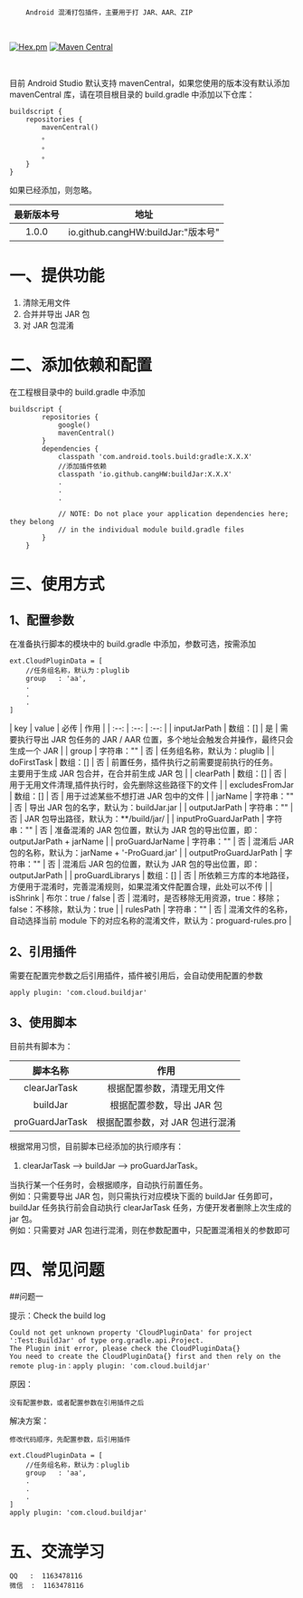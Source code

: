 <br/>

```
    Android 混淆打包插件，主要用于打 JAR、AAR、ZIP
```

<br/>

[![Hex.pm](https://img.shields.io/hexpm/l/plug.svg)](https://www.apache.org/licenses/LICENSE-2.0) [![Maven Central](https://img.shields.io/maven-central/v/io.github.cangHW/buildJar.svg?label=Maven%20Central)](https://search.maven.org/search?q=g:%22io.github.cangHW%22%20AND%20a:%22buildJar%22)

<br/>

目前 Android Studio 默认支持 mavenCentral，如果您使用的版本没有默认添加 mavenCentral 库，请在项目根目录的 build.gradle 中添加以下仓库：

    buildscript {
        repositories {
            mavenCentral()
            。
            。
            。
        }
    }

如果已经添加，则忽略。
<br/>

| 最新版本号 | 地址 |
| :--: | :--: |
| 1.0.0 | io.github.cangHW:buildJar:"版本号" |

# 一、提供功能

1. 清除无用文件
2. 合并并导出 JAR 包
3. 对 JAR 包混淆

# 二、添加依赖和配置

在工程根目录中的 build.gradle 中添加

    buildscript {
            repositories {
                google()
                mavenCentral()
            }
            dependencies {
                classpath 'com.android.tools.build:gradle:X.X.X'
                //添加插件依赖
                classpath 'io.github.cangHW:buildJar:X.X.X'
                .
                .
                .
        
                // NOTE: Do not place your application dependencies here; they belong
                // in the individual module build.gradle files
            }
        }
        
# 三、使用方式      

## 1、配置参数
在准备执行脚本的模块中的 build.gradle 中添加，参数可选，按需添加

    ext.CloudPluginData = [
        //任务组名称，默认为：pluglib
        group   : 'aa',
        .
        .
        .
    ]
    
| key | value | 必传 | 作用 |
| :--: | :--: | :--: |
| inputJarPath | 数组：[] | 是 | 需要执行导出 JAR 包任务的 JAR / AAR 位置，多个地址会触发合并操作，最终只会生成一个 JAR |
| group | 字符串："" | 否 | 任务组名称，默认为：pluglib |
| doFirstTask | 数组：[] | 否 | 前置任务，插件执行之前需要提前执行的任务。</br> 主要用于生成 JAR 包合并，在合并前生成 JAR 包 |
| clearPath | 数组：[] | 否 | 用于无用文件清理,插件执行时，会先删除这些路径下的文件 |
| excludesFromJar | 数组：[] | 否 | 用于过滤某些不想打进 JAR 包中的文件 |
| jarName | 字符串："" | 否 | 导出 JAR 包的名字，默认为：buildJar.jar |
| outputJarPath | 字符串："" | 否 | JAR 包导出路径，默认为：**/build/jar/ |
| inputProGuardJarPath | 字符串："" | 否 | 准备混淆的 JAR 包位置，默认为 JAR 包的导出位置，即：outputJarPath + jarName |
| proGuardJarName | 字符串："" | 否 | 混淆后 JAR 包的名称，默认为：jarName + '-ProGuard.jar' |
| outputProGuardJarPath | 字符串："" | 否 | 混淆后 JAR 包的位置，默认为 JAR 包的导出位置，即：outputJarPath |
| proGuardLibrarys | 数组：[] | 否 | 所依赖三方库的本地路径，方便用于混淆时，完善混淆规则，如果混淆文件配置合理，此处可以不传 |
| isShrink | 布尔：true / false | 否 | 混淆时，是否移除无用资源，true：移除；false：不移除，默认为：true |
| rulesPath | 字符串："" | 否 | 混淆文件的名称，自动选择当前 module 下的对应名称的混淆文件，默认为：proguard-rules.pro |

## 2、引用插件
需要在配置完参数之后引用插件，插件被引用后，会自动使用配置的参数

    apply plugin: 'com.cloud.buildjar'

## 3、使用脚本
目前共有脚本为：

| 脚本名称 | 作用 |
| :--: | :--: |
| clearJarTask | 根据配置参数，清理无用文件 |
| buildJar | 根据配置参数，导出 JAR 包 |
| proGuardJarTask | 根据配置参数，对 JAR 包进行混淆 |

根据常用习惯，目前脚本已经添加的执行顺序有：
</br>

1. clearJarTask ——> buildJar ——> proGuardJarTask。

当执行某一个任务时，会根据顺序，自动执行前置任务。</br>
例如：只需要导出 JAR 包，则只需执行对应模块下面的 buildJar 任务即可，buildJar 任务执行前会自动执行 clearJarTask 任务，方便开发者删除上次生成的 jar 包。
</br>
例如：只需要对 JAR 包进行混淆，则在参数配置中，只配置混淆相关的参数即可

# 四、常见问题

##问题一

提示：Check the build log

    Could not get unknown property 'CloudPluginData' for project ':Test:BuildJar' of type org.gradle.api.Project.
    The Plugin init error, please check the CloudPluginData{}
    You need to create the CloudPluginData{} first and then rely on the remote plug-in：apply plugin: 'com.cloud.buildjar'

原因：
    
    没有配置参数，或者配置参数在引用插件之后
    
解决方案：
    
    修改代码顺序，先配置参数，后引用插件
    
    ext.CloudPluginData = [
        //任务组名称，默认为：pluglib
        group   : 'aa',
        .
        .
        .
    ]
    apply plugin: 'com.cloud.buildjar'

# 五、交流学习

    QQ   :  1163478116
    微信  :  1163478116
